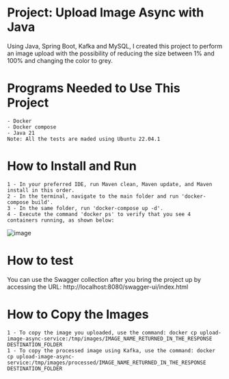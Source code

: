 # Project: Upload Image Async with Java
Using Java, Spring Boot, Kafka and MySQL, I created this project to perform an image upload with the possibility of reducing the size between 1% and 100% and changing the color to grey.

# Programs Needed to Use This Project
	- Docker
	- Docker compose
 	- Java 21
    Note: All the tests are maded using Ubuntu 22.04.1

# How to Install and Run
	1 - In your preferred IDE, run Maven clean, Maven update, and Maven install in this order.
  	2 - In the terminal, navigate to the main folder and run 'docker-compose build'.
  	3 - In the same folder, run 'docker-compose up -d'.
  	4 - Execute the command 'docker ps' to verify that you see 4 containers running, as shown below:
![image](https://github.com/user-attachments/assets/93fe9423-dba4-42ef-b92a-9173d1594c87)

# How to test
You can use the Swagger collection after you bring the project up by accessing the URL: http://localhost:8080/swagger-ui/index.html

# How to Copy the Images
	1 - To copy the image you uploaded, use the command: docker cp upload-image-async-service:/tmp/images/IMAGE_NAME_RETURNED_IN_THE_RESPONSE DESTINATION_FOLDER
	1 - To copy the processed image using Kafka, use the command: docker cp upload-image-async-service:/tmp/images/processed/IMAGE_NAME_RETURNED_IN_THE_RESPONSE DESTINATION_FOLDER
